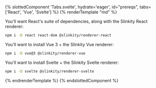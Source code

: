{% slottedComponent 'Tabs.svelte', hydrate='eager', id="prereqs", tabs=['React', 'Vue', 'Svelte'] %}
{% renderTemplate "md" %}
<section>
You'll want React's suite of dependencies, along with the Slinkity React renderer:

```bash
npm i -D react react-dom @slinkity/renderer-react
```
</section>
<section>
You'll want to install Vue 3 + the Slinkity Vue renderer:

```bash
npm i -D vue@3 @slinkity/renderer-vue
```
</section>
<section>
You'll want to install Svelte + the Slinkity Svelte renderer:

```bash
npm i -D svelte @slinkity/renderer-svelte
```
</section>
{% endrenderTemplate %}
{% endslottedComponent %}